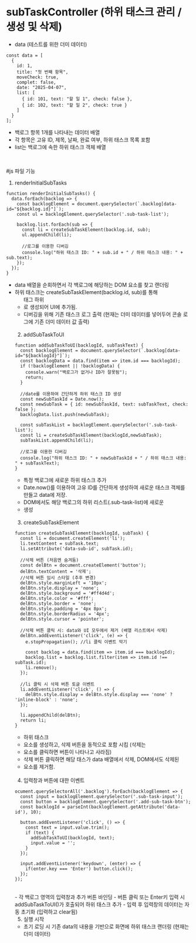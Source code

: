 # subTaskController (하위 태스크 관리 / 생성 및 삭제)
- data (테스트를 위한 더미 데이터)
```
const data = [
  {
    id: 1,
    title: "첫 번째 항목",
    moveCheck: true,
    complet: false,
    date: "2025-04-07",
    list: [
      { id: 101, text: "할 일 1", check: false },
      { id: 102, text: "할 일 2", check: true }
    ]
  }
];
```

- 백로그 항목 1개를 나타내는 데이터 배열
- 각 항목은 고유 ID, 제목, 날짜, 완료 여부, 하위 태스크 목록 포함
- list는 백로그에 속한 하위 태스크 객체 배열
<br>

#js 파일 기능
1. renderInitialSubTasks
```
function renderInitialSubTasks() {
  data.forEach(backlog => {
    const backlogElement = document.querySelector(`.backlog[data-id="${backlog.id}"]`);
    const ul = backlogElement.querySelector('.sub-task-list');

    backlog.list.forEach(sub => {
      const li = createSubTaskElement(backlog.id, sub);
      ul.appendChild(li);

      //로그를 이용한 디버깅
      console.log("하위 태스크 ID: " + sub.id + " / 하위 태스크 내용: " + sub.text);
    });
  });
}
```

- data 배열을 순회하면서 각 백로그에 해당하는 DOM 요소를 찾고 랜더링
- 하위 태스크는 createSubTaskElement(backlog.id, sub)를 통해 <ul> 태그 하위 <li>로 생성되어 UI에 추가됨.
- 디버깅을 위해 기존 태스크 로그 출력 (현재는 더미 데이터를 넣어두어 콘솔 로그에 기존 더미 데이터 값 출력)
<br>

2. addSubTaskToUI

```
function addSubTaskToUI(backlogId, subTaskText) {
  const backlogElement = document.querySelector(`.backlog[data-id="${backlogId}"]`);
  const backlogData = data.find(item => item.id === backlogId);
  if (!backlogElement || !backlogData) {
    console.warn("백로그가 없거나 ID가 잘못됨");
    return;
  }

  //date를 이용하여 간단하게 하위 태스크 ID 생성
  const newSubTaskId = Date.now();
  const newSubTask = { id: newSubTaskId, text: subTaskText, check: false };
  backlogData.list.push(newSubTask);

  const subTaskList = backlogElement.querySelector('.sub-task-list');
  const li = createSubTaskElement(backlogId,newSubTask);
  subTaskList.appendChild(li);

  //로그를 이용한 디버깅
  console.log("하위 태스크 ID: " + newSubTaskId + " / 하위 태스크 내용: " + subTaskText);
}
```

- 특정 백로그에 새로운 하위 태스크 추가
- Date.now()를 이용하여 고유 ID를 간단하게 생성하여 새로운 태스크 객체를 만들고 data에 저장.
- DOM에서도 해당 백로그의 하위 리스트(.sub-task-list)에 새로운 <li> 생성
<br>

3. createSubTaskElement

```
function createSubTaskElement(backlogId, subTask) {
  const li = document.createElement('li');
  li.textContent = subTask.text;
  li.setAttribute('data-sub-id', subTask.id);

  //삭제 버튼 (처음엔 숨겨둠)
  const delBtn = document.createElement('button');
  delBtn.textContent = '삭제';
  //삭제 버튼 임시 스타일 (추후 변경)
  delBtn.style.marginLeft = '10px';
  delBtn.style.display = 'none';
  delBtn.style.background = '#ff4d4d';
  delBtn.style.color = '#fff';
  delBtn.style.border = 'none';
  delBtn.style.padding = '4px 8px';
  delBtn.style.borderRadius = '4px';
  delBtn.style.cursor = 'pointer';

  //삭제 버튼 클릭 시: data와 UI 모두에서 제거 (배열 리스트에서 삭제)
  delBtn.addEventListener('click', (e) => {
    e.stopPropagation(); //li 클릭 이벤트 막기

    const backlog = data.find(item => item.id === backlogId);
    backlog.list = backlog.list.filter(item => item.id !== subTask.id);
    li.remove();
  });

  //li 클릭 시 삭제 버튼 토글 이벤트
  li.addEventListener('click', () => {
    delBtn.style.display = delBtn.style.display === 'none' ? 'inline-block' : 'none';
  });

  li.appendChild(delBtn);
  return li;
}
```

- 하위 태스크 <li> 요소를 생성하고, 삭제 버튼을 동적으로 포함 시킴 (삭제는 <li> 요소를 클릭하면 버튼이 나타나고 사라짐)
- 삭제 버튼 클릭하면 해당 태스가 data 배열에서 삭제, DOM에서도 삭제된 <li> 요소를 제거함.
<br>

4. 입력창과 버튼에 대한 이벤트

```
ocument.querySelectorAll('.backlog').forEach(backlogElement => {
  const input = backlogElement.querySelector('.sub-task-input');
  const button = backlogElement.querySelector('.add-sub-task-btn');
  const backlogId = parseInt(backlogElement.getAttribute('data-id'), 10);

  button.addEventListener('click', () => {
    const text = input.value.trim();
    if (text) {
      addSubTaskToUI(backlogId, text);
      input.value = '';
    }
  });

  input.addEventListener('keydown', (enter) => {
    if(enter.key === 'Enter') button.click();
  });
});
```
<br>
- 각 백로그 영역의 입력창과 추가 버튼 바인딩
- 버튼 클릭 또는 Enter키 입력 시 addSubTaskToUI()가 호출되어 하위 태스크 추가
- 입력 후 입력창의 데이터는 자동 초기화 (입력하고 clear됨)

5. 실행 시작
- 초기 로딩 시 기존 data의 내용을 기반으로 화면에 하위 태스크 랜더링 (현재는 더미 데이터)
